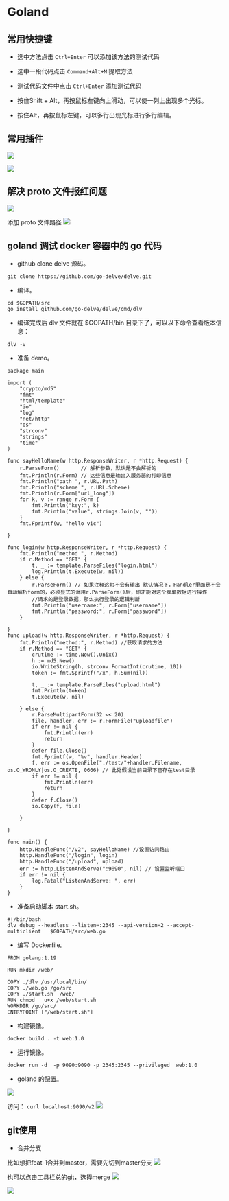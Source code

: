 # Goland

## 常用快捷键

- 选中方法点击 `Ctrl+Enter` 可以添加该方法的测试代码

- 选中一段代码点击 `Command+Alt+M` 提取方法

- 测试代码文件中点击 `Ctrl+Enter` 添加测试代码

- 按住Shift + Alt，再按鼠标左键向上滑动，可以使一列上出现多个光标。

- 按住Alt，再按鼠标左键，可以多行出现光标进行多行编辑。

## 常用插件

![](./images/goland/1.png)

![](./images/goland/4.png)

## 解决 proto 文件报红问题

![](./images/goland/2.png)

添加 proto 文件路径
![](./images/goland/3.png)

## goland 调试 docker 容器中的 go 代码

- github clone delve 源码。

```shell
git clone https://github.com/go-delve/delve.git
```

- 编译。

```shell
cd $GOPATH/src
go install github.com/go-delve/delve/cmd/dlv
```

- 编译完成后 dlv 文件就在 $GOPATH/bin 目录下了，可以以下命令查看版本信息：

```shell
dlv -v
```

- 准备 demo。

```shell
package main

import (
	"crypto/md5"
	"fmt"
	"html/template"
	"io"
	"log"
	"net/http"
	"os"
	"strconv"
	"strings"
	"time"
)

func sayHelloName(w http.ResponseWriter, r *http.Request) {
	r.ParseForm()       // 解析参数，默认是不会解析的
	fmt.Println(r.Form) // 这些信息是输出入服务器的打印信息
	fmt.Println("path ", r.URL.Path)
	fmt.Println("scheme ", r.URL.Scheme)
	fmt.Println(r.Form["url_long"])
	for k, v := range r.Form {
		fmt.Println("key:", k)
		fmt.Println("value", strings.Join(v, ""))
	}
	fmt.Fprintf(w, "hello vic")

}

func login(w http.ResponseWriter, r *http.Request) {
	fmt.Println("method ", r.Method)
	if r.Method == "GET" {
		t, _ := template.ParseFiles("login.html")
		log.Println(t.Execute(w, nil))
	} else {
		r.ParseForm() // 如果注释这句不会有输出 默认情况下，Handler里面是不会自动解析form的，必须显式的调用r.ParseForm()后，你才能对这个表单数据进行操作
		//请求的是登录数据，那么执行登录的逻辑判断
		fmt.Println("username:", r.Form["username"])
		fmt.Println("password:", r.Form["password"])
	}

}
func upload(w http.ResponseWriter, r *http.Request) {
	fmt.Println("method:", r.Method) //获取请求的方法
	if r.Method == "GET" {
		crutime := time.Now().Unix()
		h := md5.New()
		io.WriteString(h, strconv.FormatInt(crutime, 10))
		token := fmt.Sprintf("/x", h.Sum(nil))

		t, _ := template.ParseFiles("upload.html")
		fmt.Println(token)
		t.Execute(w, nil)

	} else {
		r.ParseMultipartForm(32 << 20)
		file, handler, err := r.FormFile("uploadfile")
		if err != nil {
			fmt.Println(err)
			return
		}
		defer file.Close()
		fmt.Fprintf(w, "%v", handler.Header)
		f, err := os.OpenFile("./test/"+handler.Filename, os.O_WRONLY|os.O_CREATE, 0666) // 此处假设当前目录下已存在test目录
		if err != nil {
			fmt.Println(err)
			return
		}
		defer f.Close()
		io.Copy(f, file)

	}

}

func main() {
	http.HandleFunc("/v2", sayHelloName) //设置访问路由
	http.HandleFunc("/login", login)
	http.HandleFunc("/upload", upload)
	err := http.ListenAndServe(":9090", nil) // 设置监听端口
	if err != nil {
		log.Fatal("ListenAndServe: ", err)
	}
}
```

- 准备启动脚本 start.sh。

```shell
#!/bin/bash
dlv debug --headless --listen=:2345 --api-version=2 --accept-multiclient   $GOPATH/src/web.go
```

- 编写 Dockerfile。

```shell
FROM golang:1.19

RUN mkdir /web/

COPY ./dlv /usr/local/bin/
COPY ./web.go /go/src
COPY ./start.sh  /web/
RUN chmod   u+x /web/start.sh
WORKDIR /go/src/
ENTRYPOINT ["/web/start.sh"]
```

- 构建镜像。

```shell
docker build . -t web:1.0
```

- 运行镜像。

```shell
docker run -d  -p 9090:9090 -p 2345:2345 --privileged  web:1.0
```

- goland 的配置。

![](./images/goland/debug-1.png)

访问： `curl localhost:9090/v2`
![](./images/goland/debug-2.png)


## git使用

- 合并分支

比如想把feat-1合并到master，需要先切到master分支
![](./images/image-git-1.png)

也可以点击工具栏总的git，选择merge
![](./images/image-git-2.png)

![](./images/image-git-3.png)